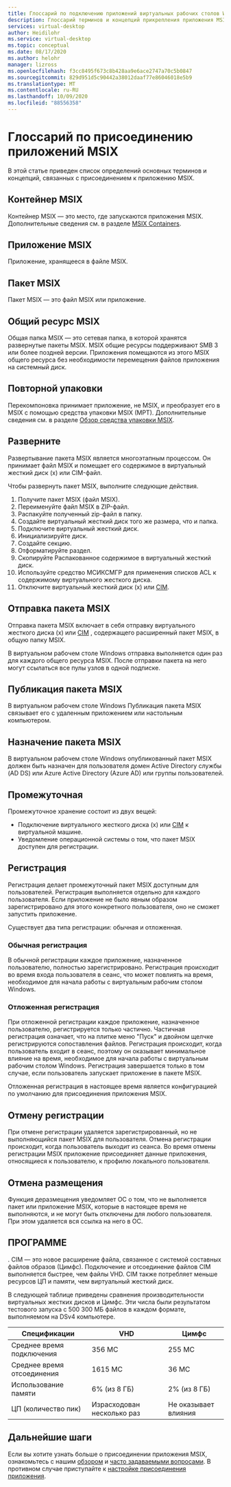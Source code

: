 ```yaml
---
title: Глоссарий по подключению приложений виртуальных рабочих столов Windows MSIX — Azure
description: Глоссарий терминов и концепций прикрепления приложения MSIX.
services: virtual-desktop
author: Heidilohr
ms.service: virtual-desktop
ms.topic: conceptual
ms.date: 08/17/2020
ms.author: helohr
manager: lizross
ms.openlocfilehash: f3cc8495f673c8b428aa9e6ace2747a70c5b0847
ms.sourcegitcommit: 829d951d5c90442a38012daaf77e86046018e5b9
ms.translationtype: MT
ms.contentlocale: ru-RU
ms.lasthandoff: 10/09/2020
ms.locfileid: "88556358"
---
```

# <a name="msix-app-attach-glossary"></a>Глоссарий по присоединению приложений MSIX

В этой статье приведен список определений основных терминов и концепций, связанных с присоединением к приложению MSIX.

## <a name="msix-container"></a>Контейнер MSIX

Контейнер MSIX — это место, где запускаются приложения MSIX. Дополнительные сведения см. в разделе [MSIX Containers](/windows/msix/msix-container).

## <a name="msix-application"></a>Приложение MSIX 

Приложение, хранящееся в файле MSIX.

## <a name="msix-package"></a>Пакет MSIX 

Пакет MSIX — это файл MSIX или приложение.

## <a name="msix-share"></a>Общий ресурс MSIX

Общая папка MSIX — это сетевая папка, в которой хранятся развернутые пакеты MSIX. MSIX общие ресурсы поддерживают SMB 3 или более поздней версии. Приложения помещаются из этого MSIX общего ресурса без необходимости перемещения файлов приложения на системный диск.

## <a name="repackage"></a>Повторной упаковки

Перекомпоновка принимает приложение, не MSIX, и преобразует его в MSIX с помощью средства упаковки MSIX (MPT). Дополнительные сведения см. в разделе [Обзор средства упаковки MSIX](/windows/msix/packaging-tool/tool-overview).

## <a name="expand"></a>Разверните

Развертывание пакета MSIX является многоэтапным процессом. Он принимает файл MSIX и помещает его содержимое в виртуальный жесткий диск (x) или CIM-файл. 

Чтобы развернуть пакет MSIX, выполните следующие действия.

1. Получите пакет MSIX (файл MSIX).
2. Переименуйте файл MSIX в ZIP-файл.
3. Распакуйте полученный zip-файл в папку.
4. Создайте виртуальный жесткий диск того же размера, что и папка.
5. Подключите виртуальный жесткий диск.
6. Инициализируйте диск.
7. Создайте секцию.
8. Отформатируйте раздел.
9. Скопируйте Распакованное содержимое в виртуальный жесткий диск.
10. Используйте средство МСИКСМГР для применения списков ACL к содержимому виртуального жесткого диска.
11. Отключите виртуальный жесткий диск (x) или [CIM](#cim).

## <a name="upload-an-msix-package"></a>Отправка пакета MSIX 

Отправка пакета MSIX включает в себя отправку виртуального жесткого диска (x) или [CIM](#cim) , содержащего расширенный пакет MSIX, в общую папку MSIX.

В виртуальном рабочем столе Windows отправка выполняется один раз для каждого общего ресурса MSIX. После отправки пакета на него могут ссылаться все пулы узлов в одной подписке.

## <a name="publish-an-msix-package"></a>Публикация пакета MSIX

В виртуальном рабочем столе Windows Публикация пакета MSIX связывает его с удаленным приложением или настольным компьютером.

## <a name="assign-an-msix-package"></a>Назначение пакета MSIX 

В виртуальном рабочем столе Windows опубликованный пакет MSIX должен быть назначен для пользователя домен Active Directory службы (AD DS) или Azure Active Directory (Azure AD) или группы пользователей.

## <a name="staging"></a>Промежуточная

Промежуточное хранение состоит из двух вещей:

- Подключение виртуального жесткого диска (x) или [CIM](#cim) к виртуальной машине.
- Уведомление операционной системы о том, что пакет MSIX доступен для регистрации.

## <a name="registration"></a>Регистрация

Регистрация делает промежуточный пакет MSIX доступным для пользователей. Регистрация выполняется отдельно для каждого пользователя. Если приложение не было явным образом зарегистрировано для этого конкретного пользователя, оно не сможет запустить приложение.

Существует два типа регистрации: обычная и отложенная.

### <a name="regular-registration"></a>Обычная регистрация

В обычной регистрации каждое приложение, назначенное пользователю, полностью зарегистрировано. Регистрация происходит во время входа пользователя в сеанс, что может повлиять на время, необходимое для начала работы с виртуальным рабочим столом Windows.

### <a name="delayed-registration"></a>Отложенная регистрация

При отложенной регистрации каждое приложение, назначенное пользователю, регистрируется только частично. Частичная регистрация означает, что на плитке меню "Пуск" и двойном щелчке регистрируются сопоставления файлов. Регистрация происходит, когда пользователь входит в сеанс, поэтому он оказывает минимальное влияние на время, необходимое для начала работы с виртуальным рабочим столом Windows. Регистрация завершается только в том случае, если пользователь запускает приложение в пакете MSIX.

Отложенная регистрация в настоящее время является конфигурацией по умолчанию для присоединения приложения MSIX.

## <a name="deregistration"></a>Отмену регистрации

При отмене регистрации удаляется зарегистрированный, но не выполняющийся пакет MSIX для пользователя. Отмена регистрации происходит, когда пользователь выходит из сеанса. Во время отмены регистрации MSIX приложение присоединяет данные приложения, относящиеся к пользователю, к профилю локального пользователя.

## <a name="destage"></a>Отмена размещения

Функция деразмещения уведомляет ОС о том, что не выполняется пакет или приложение MSIX, которые в настоящее время не выполняются, и не могут быть отключены для любого пользователя. При этом удаляется вся ссылка на него в ОС.

## <a name="cim"></a>ПРОГРАММЕ

. CIM — это новое расширение файла, связанное с системой составных файлов образов (Цимфс). Подключение и отсоединение файлов CIM выполняется быстрее, чем файлы VHD. CIM также потребляет меньше ресурсов ЦП и памяти, чем виртуальный жесткий диск.

В следующей таблице приведены сравнения производительности виртуальных жестких дисков и Цимфс. Эти числа были результатом тестового запуска с 500 300 МБ файлов в каждом формате, выполняемом на DSv4 компьютере.

|  Спецификации                          | VHD                     | Цимфс   |
|---------------------------------|--------------------------|-----------|
| Среднее время подключения     | 356 МС                     | 255 МС      |
| Среднее время отсоединения   | 1615 МС                    | 36 МС       |
| Использование памяти | 6% (из 8 ГБ)                      | 2% (из 8 ГБ)       |
| ЦП (количество пик)          | Израсходован несколько раз | Не оказывает влияния |

## <a name="next-steps"></a>Дальнейшие шаги

Если вы хотите узнать больше о присоединении приложения MSIX, ознакомьтесь с нашим [обзором](what-is-app-attach.md) и [часто задаваемыми вопросами](app-attach-faq.md). В противном случае приступайте к [настройке присоединения приложения](app-attach.md).

